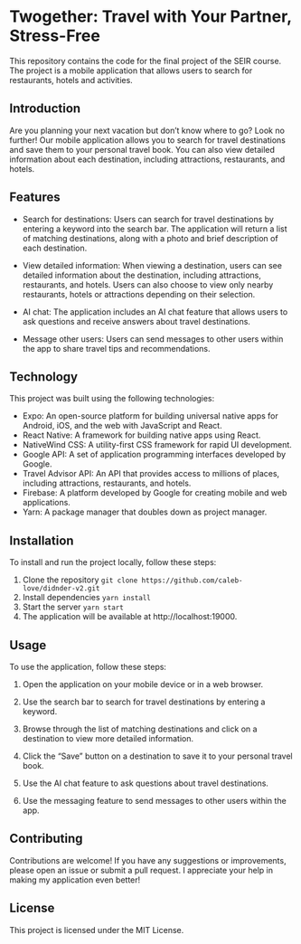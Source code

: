 # Twogether: Travel with Your Partner, Stress-Free

This repository contains the code for the final project of the SEIR course. The project is a mobile application that allows users to search for restaurants, hotels and activities.

## Introduction

Are you planning your next vacation but don’t know where to go? Look no further! Our mobile application allows you to search for travel destinations and save them to your personal travel book. You can also view detailed information about each destination, including attractions, restaurants, and hotels.

## Features

- Search for destinations: Users can search for travel destinations by entering a keyword into the search bar. The application will return a list of matching destinations, along with a photo and brief description of each destination.

- View detailed information: When viewing a destination, users can see detailed information about the destination, including attractions, restaurants, and hotels. Users can also choose to view only nearby restaurants, hotels or attractions depending on their selection.

- AI chat: The application includes an AI chat feature that allows users to ask questions and receive answers about travel destinations.

- Message other users: Users can send messages to other users within the app to share travel tips and recommendations.

## Technology

This project was built using the following technologies:

- Expo: An open-source platform for building universal native apps for Android, iOS, and the web with JavaScript and React.
- React Native: A framework for building native apps using React.
- NativeWind CSS: A utility-first CSS framework for rapid UI development.
- Google API: A set of application programming interfaces developed by Google.
- Travel Advisor API: An API that provides access to millions of places, including attractions, restaurants, and hotels.
- Firebase: A platform developed by Google for creating mobile and web applications.
- Yarn: A package manager that doubles down as project manager.

## Installation

To install and run the project locally, follow these steps:

1. Clone the repository
`git clone https://github.com/caleb-love/didnder-v2.git`
2. Install dependencies
`yarn install`
3. Start the server
`yarn start`
4. The application will be available at http://localhost:19000.

## Usage

To use the application, follow these steps:

1. Open the application on your mobile device or in a web browser.

2. Use the search bar to search for travel destinations by entering a keyword.

3. Browse through the list of matching destinations and click on a destination to view more detailed information.

4. Click the “Save” button on a destination to save it to your personal travel book.

5. Use the AI chat feature to ask questions about travel destinations.

6. Use the messaging feature to send messages to other users within the app.

## Contributing

Contributions are welcome! If you have any suggestions or improvements, please open an issue or submit a pull request. I appreciate your help in making my application even better!

## License

This project is licensed under the MIT License.